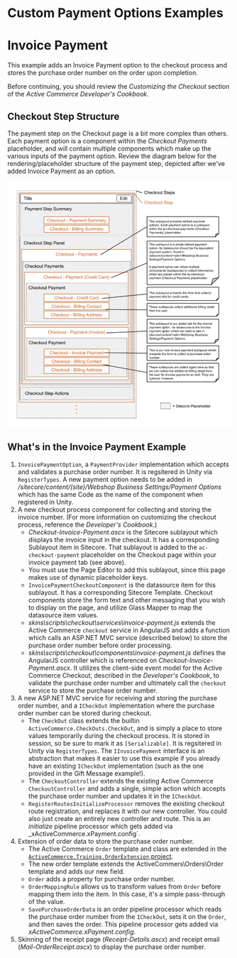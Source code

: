 Custom Payment Options Examples
========

# Invoice Payment
This example adds an Invoice Payment option to the checkout process and stores the purchase order number 
on the order upon completion.

Before continuing, you should review the _Customizing the Checkout_ section of the _Active Commerce Developer's Cookbook_.

## Checkout Step Structure
The payment step on the Checkout page is a bit more complex than others. Each payment option is a component within the
_Checkout Payments_ placeholder, and will contain multiple components which make up the various inputs of the payment option.
Review the diagram below for the rendering/placeholder structure of the payment step, depicted after we've added Invoice Payment
as an option.

![](payment-checkout-layout.png?raw=true)

## What's in the Invoice Payment Example

1. `InvoicePaymentOption`, a `PaymentProvider` implementation which accepts and validates a purchase order number. It is regsitered in Unity via `RegisterTypes`.
A new payment option needs to be added in _/sitecore/content/(site)/Webshop Business Settings/Payment Options_ which has the same Code as the
name of the component when registered in Unity.
2. A new checkout process component for collecting and storing the invoice number. (For more information on
customizing the checkout process, reference the _Developer's Cookbook_.)
    * _Checkout-Invoice-Payment.ascx_ is the Sitecore sublayout which displays the invoice input in the checkout. It has a corresponding
    Sublayout item in Sitecore. That sublayout is added to the `ac-checkout-payment` placeholder on the Checkout page within your
    invoice payment tab (see above).
    * You must use the Page Editor to add this sublayout, since this page makes use of dynamic placeholder keys.
    * `InvoicePaymentCheckoutComponent` is the datasource item for this sublayout. It has a corresponding Sitecore Template. Checkout
    components store the form text and other messaging that you wish to display on the page, and utilize Glass Mapper to map the
    datasource item values.
    * _skins\scripts\checkout\services\invoice-payment.js_ extends the Active Commerce `checkout` service in AngularJS
    and adds a function which calls an ASP.NET MVC service (described below) to store the purchase order number before order processing.
    * _skins\scripts\checkout\components\invoice-payment.js_ defines the AngularJS controller which is referenced on
    _Checkout-Invoice-Payment.ascx_. It utilizes the client-side event model for the Active Commerce Checkout, described in the
    _Developer's Cookbook_, to validate the purchase order number and ultimately call the `checkout` service to store the
    purchase order number.
3. A new ASP.NET MVC service for receiving and storing the purchase order number, and a `ICheckOut` implementation where
the purchase order number can be stored during checkout.
    * The `CheckOut` class extends the builtin `ActiveCommerce.CheckOuts.CheckOut`, and is simply a place to store values
    temporarily during the checkout process. It is stored in session, so be sure to mark it as `[Serializable]`.
    It is regsitered in Unity via `RegisterTypes`.
    The `IInvoicePayment` interface is an abstraction that makes it easier to use this example if you already have an existing
    `ICheckOut` implementation (such as the one provided in the Gift Message example!).
    * The `CheckoutController` extends the existing Active Commerce `CheckoutController` and 
    adds a single, simple action which accepts the purchase order number and updates it in the `ICheckOut`.
    * `RegisterRoutesInitializeProcessor` removes the existing checkout route registration, and replaces it with our new controller.
    You could also just create an entirely new controller and route. This is an _initialize_ pipeline processor which gets
    added via _xActiveCommerce.xPayment.config`.
4. Extension of order data to store the purchase order number.
    * The Active Commerce `Order` template and class are extended in the
    [`ActiveCommerce.Training.OrderExtension` project](../ActiveCommerce.Training.OrderExtension).
    * The new order template extends the ActiveCommers\Orders\Order template and adds our new field.
    * `Order` adds a property for purchase order number.
    * `OrderMappingRule` allows us to transform values from `Order` before mapping them into the item. In this case,
        it's a simple pass-through of the value.
    * `SavePurchaseOrderData` is an order pipeline processor which reads the purchase order number from the `ICheckOut`,
    sets it on the `Order`, and then saves the order. This pipeline processor gets added via _xActiveCommerce.xPayment.config_.
5. Skinning of the receipt page (_Receipt-Details.ascx_) and receipt email (_Mail-OrderReceipt.ascx_) to display the purchase order number. 